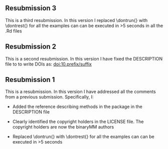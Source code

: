 ## Resubmission 3

This is a third resubmission.  In this version I replaced \dontrun{} with \dontrest{} for all the examples can can be executed in >5 seconds in all the .Rd files

## Resubmission 2

This is a second resubmission.  In this version I have fixed the DESCRIPTION file to to write DOIs as: <doi:10.prefix/suffix>

## Resubmission 1

This is a resubmission. In this version I have addressed all the comments from a previous submission. Specifically, I:

* Added the reference describing methods in the package in the DESCRIPTION file

* Clearly identified the copyright holders in the LICENSE file. The copyright holders are now the binaryMM authors

* Replaced \dontrun{} with \dontrest{} for all the examples can can be executed in >5 seconds

